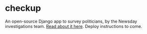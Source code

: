 checkup
=======

An open-source Django app to survey politicians, by the Newsday investigations team. [Read about it here](http://newsday.github.io). Deploy instructions to come.
